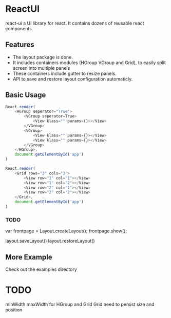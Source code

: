 # ReactUI

react-ui a UI library for react. It contains dozens of reusable react components.


## Features
- The layout package is done.
- It includes containers modules (HGroup VGroup and Grid), to easily split screen into multiple panels
- These containers include gutter to resize panels.
- API to save and restore layout configuration automaticly.


## Basic Usage

```js
React.render(
    <HGroup seperator="True">
        <VGroup seperator=True>
            <View klass="" params={}></View>
        </VGroup>
        <VGroup>
            <View klass="" params={}></View>
            <View klass="" params={}></View>
        </VGroup>
    </HGroup>,
    document.getElementById('app')
)
```

```js
React.render(
    <Grid rows="3" cols="3">
        <View row="1" col="1"></View>
        <View row="1" col="2"></View>
        <View row="2" col="1"></View>
        <View row="2" col="2"></View>
    </Grid>,
    document.getElementById('app')
)
```

### TODO ###

var frontpage = Layout.createLayout();
frontpage.show();

layout.saveLayout()
layout.restoreLayout()


<Area>
    <View></View>
    <View></View>
    <View></View>
    <View></View>
    <View></View>
</Area>

<Tabs>
    <View title="" closable="True">
        <HGroup>
        </HGroup>
    </View>
    <View></View>
</Tabs>

## More Example
Check out the examples directory

# TODO
minWidth maxWidth for HGroup and Grid
Grid need to persist size and position

